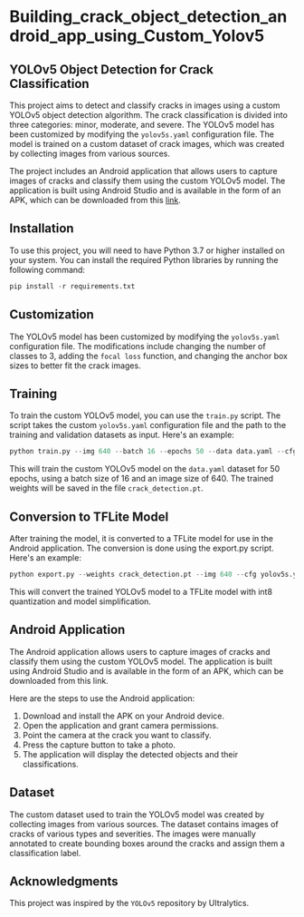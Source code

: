 # Building_crack_object_detection_android_app_using_Custom_Yolov5

## YOLOv5 Object Detection for Crack Classification

This project aims to detect and classify cracks in images using a custom YOLOv5 object detection algorithm. The crack classification is divided into three categories: minor, moderate, and severe. The YOLOv5 model has been customized by modifying the `yolov5s.yaml` configuration file. The model is trained on a custom dataset of crack images, which was created by collecting images from various sources.

The project includes an Android application that allows users to capture images of cracks and classify them using the custom YOLOv5 model. The application is built using Android Studio and is available in the form of an APK, which can be downloaded from this [link]().

## Installation

To use this project, you will need to have Python 3.7 or higher installed on your system. You can install the required Python libraries by running the following command:

```python
pip install -r requirements.txt
```


## Customization

The YOLOv5 model has been customized by modifying the `yolov5s.yaml` configuration file. The modifications include changing the number of classes to 3, adding the `focal loss` function, and changing the anchor box sizes to better fit the crack images.

## Training

To train the custom YOLOv5 model, you can use the `train.py` script. The script takes the custom `yolov5s.yaml` configuration file and the path to the training and validation datasets as input. Here's an example:

```python
python train.py --img 640 --batch 16 --epochs 50 --data data.yaml --cfg yolov5s.yaml --weights yolov5s.pt --name crack_detection
```

This will train the custom YOLOv5 model on the `data.yaml` dataset for 50 epochs, using a batch size of 16 and an image size of 640. The trained weights will be saved in the file `crack_detection.pt`.

## Conversion to TFLite Model

After training the model, it is converted to a TFLite model for use in the Android application. The conversion is done using the export.py script. Here's an example:

```python
python export.py --weights crack_detection.pt --img 640 --cfg yolov5s.yaml --name crack_detection --quant --tfl-int8 --simplify
```
This will convert the trained YOLOv5 model to a TFLite model with int8 quantization and model simplification.

## Android Application

The Android application allows users to capture images of cracks and classify them using the custom YOLOv5 model. The application is built using Android Studio and is available in the form of an APK, which can be downloaded from this link.

Here are the steps to use the Android application:

1. Download and install the APK on your Android device.
2. Open the application and grant camera permissions.
3. Point the camera at the crack you want to classify.
4. Press the capture button to take a photo.
5. The application will display the detected objects and their classifications.

## Dataset

The custom dataset used to train the YOLOv5 model was created by collecting images from various sources. The dataset contains images of cracks of various types and severities. The images were manually annotated to create bounding boxes around the cracks and assign them a classification label.

## Acknowledgments

This project was inspired by the ```YOLOv5``` repository by Ultralytics. 
